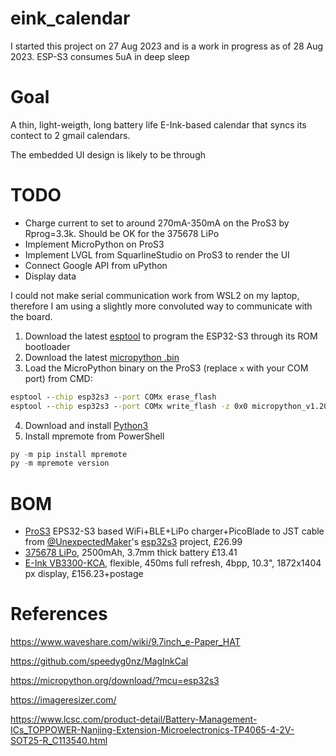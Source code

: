# eink_calendar
I started this project on 27 Aug 2023 and is a work in progress as of 28 Aug 2023.
ESP-S3 consumes 5uA in deep sleep

# Goal
A thin, light-weigth, long battery life E-Ink-based calendar that syncs its contect to 2 gmail calendars.

The embedded UI design is likely to be through 

# TODO
- Charge current to set to around 270mA-350mA on the ProS3 by Rprog=3.3k. Should be OK for the 375678 LiPo
- Implement MicroPython on ProS3
- Implement LVGL from SquarlineStudio on ProS3 to render the UI
- Connect Google API from uPython
- Display data

I could not make serial communication work from WSL2 on my laptop, therefore I am using a slightly more convoluted way to communicate with the board.
1. Download the latest [esptool](https://github.com/espressif/esptool/releases/tag/v4.6.2) to program the ESP32-S3 through its ROM bootloader
2. Download the latest [micropython .bin](https://micropython.org/download/UM_PROS3/)
3. Load the MicroPython binary on the ProS3 (replace `x` with your COM port) from CMD:
```cmd
esptool --chip esp32s3 --port COMx erase_flash
esptool --chip esp32s3 --port COMx write_flash -z 0x0 micropython_v1.20.0.bin
```
4. Download and install [Python3](https://www.python.org/downloads/)
5. Install mpremote from PowerShell
```PowerShell
py -m pip install mpremote
py -m mpremote version
```

# BOM
- [ProS3](https://www.amazon.co.uk/gp/product/B09X22YBG7/ref=ewc_pr_img_2?smid=AGX9N6DGNRN2Q&psc=1) EPS32-S3 based WiFi+BLE+LiPo charger+PicoBlade to JST cable from [@UnexpectedMaker](https://github.com/UnexpectedMaker)'s [esp32s3](https://github.com/UnexpectedMaker/esp32s3) project, £26.99
- [375678 LiPo](https://www.aliexpress.com/item/1005004946019552.html?spm=a2g0o.cart.0.0.d80e38daNEjZz4&mp=1#nav-specification), 2500mAh, 3.7mm thick battery £13.41
- [E-Ink VB3300-KCA](https://www.waveshare.com/product/displays/e-paper/epaper-1/10.3inch-e-paper-d.htm?___SID=U), flexible, 450ms full refresh, 4bpp, 10.3", 1872x1404 px display, £156.23+postage

# References
https://www.waveshare.com/wiki/9.7inch_e-Paper_HAT

https://github.com/speedyg0nz/MagInkCal

https://micropython.org/download/?mcu=esp32s3

https://imageresizer.com/

https://www.lcsc.com/product-detail/Battery-Management-ICs_TOPPOWER-Nanjing-Extension-Microelectronics-TP4065-4-2V-SOT25-R_C113540.html

